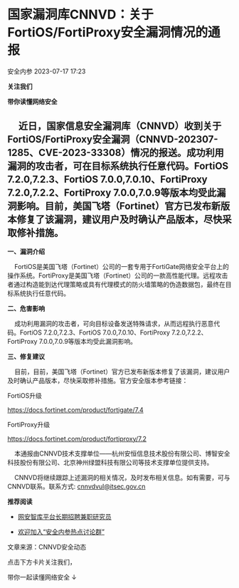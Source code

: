 #  国家漏洞库CNNVD：关于FortiOS/FortiProxy安全漏洞情况的通报   
 安全内参   2023-07-17 17:23  
  
**关注我们**  
  
  
**带你读懂网络安全**  
  
  
##      近日，国家信息安全漏洞库（CNNVD）收到关于FortiOS/FortiProxy安全漏洞（CNNVD-202307-1285、CVE-2023-33308）情况的报送。成功利用漏洞的攻击者，可在目标系统执行任意代码。FortiOS 7.2.0,7.2.3、FortiOS 7.0.0,7.0.10、FortiProxy 7.2.0,7.2.2、FortiProxy 7.0.0,7.0.9等版本均受此漏洞影响。目前，美国飞塔（Fortinet）官方已发布新版本修复了该漏洞，建议用户及时确认产品版本，尽快采取修补措施。  
  
**一、漏洞介绍**  
  
    FortiOS是美国飞塔（Fortinet）公司的一套专用于FortiGate网络安全平台上的操作系统。FortiProxy是美国飞塔（Fortinet）公司的一款高性能代理。远程攻击者通过构造能到达代理策略或具有代理模式的防火墙策略的伪造数据包，最终在目标系统执行任意代码。  
  
**二、危害影响**  
  
    成功利用漏洞的攻击者，可向目标设备发送特殊请求，从而远程执行恶意代码。FortiOS 7.2.0,7.2.3、FortiOS 7.0.0,7.0.10、FortiProxy 7.2.0,7.2.2、FortiProxy 7.0.0,7.0.9等版本均受此漏洞影响。  
  
**三、修复建议**  
  
    目前，目前，美国飞塔（Fortinet）官方已发布新版本修复了该漏洞，建议用户及时确认产品版本，尽快采取修补措施。官方安全版本参考链接：  
  
FortiOS升级  
  
https://docs.fortinet.com/product/fortigate/7.4  
  
FortiProxy升级  
  
https://docs.fortinet.com/product/fortiproxy/7.2  
  
    本通报由CNNVD技术支撑单位——杭州安恒信息技术股份有限公司、博智安全科技股份有限公司、北京神州绿盟科技有限公司等技术支撑单位提供支持。  
  
    CNNVD将继续跟踪上述漏洞的相关情况，及时发布相关信息。如有需要，可与CNNVD联系。联系方式: cnnvdvul@itsec.gov.cn  
  
  
  
**推荐阅读**  
- [网安智库平台长期招聘兼职研究员](http://mp.weixin.qq.com/s?__biz=MzI4NDY2MDMwMw==&mid=2247499450&idx=2&sn=2da3ca2e0b4d4f9f56ea7f7579afc378&chksm=ebfab99adc8d308c3ba6e7a74bd41beadf39f1b0e38a39f7235db4c305c06caa49ff63a0cc1d&scene=21#wechat_redirect)  
  
  
- [欢迎加入“安全内参热点讨论群”](https://mp.weixin.qq.com/s?__biz=MzI4NDY2MDMwMw==&mid=2247501251&idx=1&sn=8b6ebecbe80c1c72317948494f87b489&chksm=ebfa82e3dc8d0bf595d039e75b446e14ab96bf63cf8ffc5d553b58248dde3424fb18e6947440&token=525430415&lang=zh_CN&scene=21#wechat_redirect)  
  
  
  
  
  
  
文章来源：CNNVD安全动态  
  
  
点击下方卡片关注我们，  
  
带你一起读懂网络安全 ↓  
  
  
  
  
